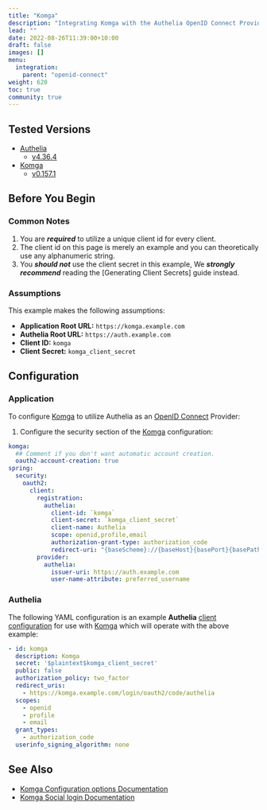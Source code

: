 ```yaml
---
title: "Komga"
description: "Integrating Komga with the Authelia OpenID Connect Provider."
lead: ""
date: 2022-08-26T11:39:00+10:00
draft: false
images: []
menu:
  integration:
    parent: "openid-connect"
weight: 620
toc: true
community: true
---
```


## Tested Versions

* [Authelia]
  * [v4.36.4](https://github.com/authelia/authelia/releases/tag/v4.36.4)
* [Komga]
  * [v0.157.1](https://github.com/gotson/komga/releases/tag/v0.157.1)

## Before You Begin

### Common Notes

1. You are *__required__* to utilize a unique client id for every client.
2. The client id on this page is merely an example and you can theoretically use any alphanumeric string.
3. You *__should not__* use the client secret in this example, We *__strongly recommend__* reading the
   [Generating Client Secrets] guide instead.

### Assumptions

This example makes the following assumptions:

* __Application Root URL:__ `https://komga.example.com`
* __Authelia Root URL:__ `https://auth.example.com`
* __Client ID:__ `komga`
* __Client Secret:__ `komga_client_secret`

## Configuration

### Application

To configure [Komga] to utilize Authelia as an [OpenID Connect] Provider:

1. Configure the security section of the [Komga] configuration:
```yaml
komga:
  ## Comment if you don't want automatic account creation.
  oauth2-account-creation: true
spring:
  security:
    oauth2:
      client:
        registration:
          authelia:
            client-id: `komga`
            client-secret: `komga_client_secret`
            client-name: Authelia
            scope: openid,profile,email
            authorization-grant-type: authorization_code
            redirect-uri: "{baseScheme}://{baseHost}{basePort}{basePath}/login/oauth2/code/authelia"
        provider:
          authelia:
            issuer-uri: https://auth.example.com
            user-name-attribute: preferred_username
````

### Authelia

The following YAML configuration is an example __Authelia__
[client configuration](../../../configuration/identity-providers/open-id-connect.md#clients) for use with [Komga]
which will operate with the above example:

```yaml
- id: komga
  description: Komga
  secret: '$plaintext$komga_client_secret'
  public: false
  authorization_policy: two_factor
  redirect_uris:
    - https://komga.example.com/login/oauth2/code/authelia
  scopes:
    - openid
    - profile
    - email
  grant_types:
    - authorization_code
  userinfo_signing_algorithm: none
```

## See Also

* [Komga Configuration options Documentation](https://komga.org/installation/configuration.html)
* [Komga Social login Documentation](https://komga.org/installation/oauth2.html)

[Authelia]: https://www.authelia.com
[Komga]: https://www.komga.org
[OpenID Connect]: ../../openid-connect/introduction.md
